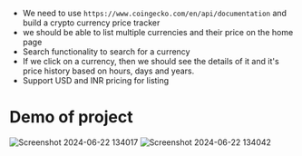 - We need to use `https://www.coingecko.com/en/api/documentation` and build a crypto currency price tracker
- we should be able to list multiple currencies and their price on the home page
- Search functionality to search for a currency
- If we click on a currency, then we should see the details of it and it's price history based on hours, days and years.
- Support USD and INR pricing for listing

<h1>Demo of project</h1>

![Screenshot 2024-06-22 134017](https://github.com/yash-a06/Coin-Stats/assets/105718562/32ceb00b-0bf2-49fc-9769-850af0931005)
![Screenshot 2024-06-22 134042](https://github.com/yash-a06/Coin-Stats/assets/105718562/04274fda-3867-4327-87dd-d5343904fbb2)
